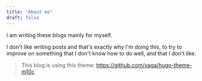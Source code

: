 ```yaml
---
title: "About me"
draft: false
---
```


I am writing these blogs mainly for myself.

I don't like writing posts and that's exactly why I'm doing this,
to try to improve on something that I don't know how to do well, 
and that I don't like.

> This blog is using this theme: https://github.com/vaga/hugo-theme-m10c